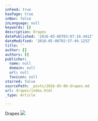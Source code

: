 ```yaml
---
inFeed: true
hasPage: true
inNav: false
inLanguage: null
keywords: []
description: Drapes
datePublished: '2016-05-06T03:07:10.441Z'
dateModified: '2016-05-06T02:57:49.125Z'
title: ''
author: []
authors: []
publisher:
  name: null
  domain: null
  url: null
  favicon: null
starred: false
sourcePath: _posts/2016-05-06-drapes.md
url: drapes/index.html
_type: Article

---
```

Drapes
![](https://the-grid-user-content.s3-us-west-2.amazonaws.com/3a8f1086-475b-4d16-a837-01440ad8900c.jpg)